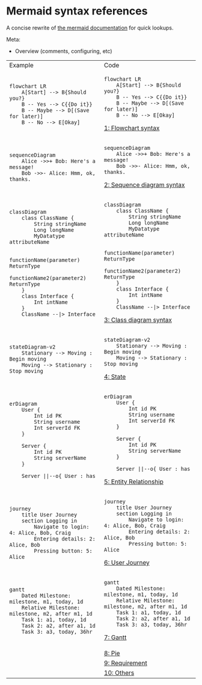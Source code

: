 # Mermaid syntax references

A concise rewrite of [the mermaid documentation](https://mermaid-js.github.io/mermaid/) for quick lookups.

Meta:
* Overview (comments, configuring, etc)

<table>
<tr><td>Example</td><td>Code</td></tr>

<tr><td>

```mermaid
flowchart LR
    A[Start] --> B{Should you?}
    B -- Yes --> C{{Do it}}
    B -- Maybe --> D[(Save for later)]
    B -- No --> E[Okay]
```

</td><td>

```
flowchart LR
    A[Start] --> B{Should you?}
    B -- Yes --> C{{Do it}}
    B -- Maybe --> D[(Save for later)]
    B -- No --> E[Okay]
```

<a href="/1-flowchart.md">1: Flowchart syntax</a>
</td></tr>
<tr><td>

```mermaid
sequenceDiagram
    Alice ->>+ Bob: Here's a message!
    Bob ->>- Alice: Hmm, ok, thanks.
```

</td><td>

```
sequenceDiagram
    Alice ->>+ Bob: Here's a message!
    Bob ->>- Alice: Hmm, ok, thanks.
```

<a href="/2-sequence.md">2: Sequence diagram syntax</a>
</td></tr>
<tr><td>

```mermaid
classDiagram
    class ClassName {
        String stringName
        Long longName
        MyDatatype attributeName

        functionName(parameter) ReturnType
        functionName2(parameter2) ReturnType
    }
    class Interface {
        Int intName
    }
    ClassName --|> Interface
```

</td><td>

```
classDiagram
    class ClassName {
        String stringName
        Long longName
        MyDatatype attributeName

        functionName(parameter) ReturnType
        functionName2(parameter2) ReturnType
    }
    class Interface {
        Int intName
    }
    ClassName --|> Interface
```
<a href="/3-class.md">3: Class diagram syntax</a></td></tr>
<tr><td>

```mermaid
stateDiagram-v2
    Stationary --> Moving : Begin moving
    Moving --> Stationary : Stop moving
```

</td><td>

```
stateDiagram-v2
    Stationary --> Moving : Begin moving
    Moving --> Stationary : Stop moving
```

<a href="/4-state.md">4: State</a></td></tr>
<tr><td>

```mermaid
erDiagram
    User {
        Int id PK
        String username
        Int serverId FK
    }

    Server {
        Int id PK
        String serverName
    }

    Server ||--o{ User : has
```

</td><td>

```
erDiagram
    User {
        Int id PK
        String username
        Int serverId FK
    }

    Server {
        Int id PK
        String serverName
    }

    Server ||--o{ User : has
```
<a href="/5-entity-relationship.md">5: Entity Relationship</a></td></tr>
<tr><td>

```mermaid
journey
    title User Journey
    section Logging in
        Navigate to login: 4: Alice, Bob, Craig
        Entering details: 2: Alice, Bob
        Pressing button: 5: Alice
```

</td><td>

```
journey
    title User Journey
    section Logging in
        Navigate to login: 4: Alice, Bob, Craig
        Entering details: 2: Alice, Bob
        Pressing button: 5: Alice
```

<a href="/6-user-journey.md">6: User Journey</a></td></tr>
<tr><td>

```mermaid
gantt
    Dated Milestone: milestone, m1, today, 1d
    Relative Milestone: milestone, m2, after m1, 1d
    Task 1: a1, today, 1d
    Task 2: a2, after a1, 1d
    Task 3: a3, today, 36hr
```

</td><td>

```
gantt
    Dated Milestone: milestone, m1, today, 1d
    Relative Milestone: milestone, m2, after m1, 1d
    Task 1: a1, today, 1d
    Task 2: a2, after a1, 1d
    Task 3: a3, today, 36hr
```

<a href="/7-gantt.md">7: Gantt</a></td></tr>
<tr><td>
</td><td>
<a href="/8-pie.md">8: Pie</a></td></tr>
<tr><td>
</td><td>
<a href="/9-requirement">9: Requirement</a></td></tr>
<tr><td>
</td><td>
<a href="/10-others.md">10: Others</a></td></tr>

</table>